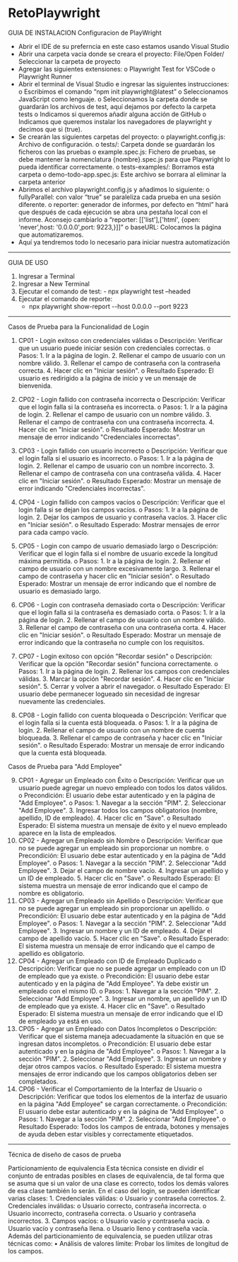 # RetoPlaywright

GUIA DE INSTALACION 
Configuracion de PlayWright
-	Abrir el IDE de su preferncia en este caso estamos usando Visual Studio 
-	Abrir una carpeta vacia donde se creara el proyecto: File/Open Folder/ Seleccionar la carpeta de proyecto
-	Agregar las siguientes extensiones: 
       o	Playwright Test for VSCode
       o	Playwright Runner
-	Abrir el terminal de Visual Studio e ingresar las siguientes instrucciones:
       o	Escribimos el comando “npm init playwright@latest”
       o	Seleccionamos JavaScript como lenguaje.
       o	Seleccionamos la carpeta donde se guardarán los archivos de test, aquí dejamos por defecto la carpeta tests
       o	Indicamos si queremos añadir alguna acción de GitHub 
       o	Indicamos que queremos instalar los navegadores de playwright y decimos que si (true).
-	Se crearán las siguientes carpetas del proyecto:
       o	playwright.config.js: Archivo de configuración.
       o	tests/: Carpeta donde se guardarán los ficheros con las pruebas
       o	example.spec.js: Fichero de pruebas, se debe mantener la nomenclatura {nombre}.spec.js para que Playwright lo pueda identificar correctamente.
       o	tests-examples/: Borramos esta carpeta
       o	demo-todo-app.spec.js:  Este archivo se borrara al eliminar la carpeta anterior
-	Abrimos el archivo playwright.config.js y añadimos lo siguiente: 
       o	fullyParallel: con valor “true” se paraleliza cada prueba en una sesión diferente.
       o	reporter: generador de informes, por defecto en “html” hará que después de cada ejecución se abra una pestaña local con el informe. Aconsejo cambiarlo a “reporter: [['list'],['html', {open: 'never',host: '0.0.0.0',port: 9223,}]]”
       o	baseURL: Colocamos la página que automatizaremos.
-	Aquí ya tendremos todo lo necesario para iniciar nuestra automatización

-----------------------------------------------------------------------------

GUIA DE USO 
1.   Ingresar a Terminal
2. Ingresar a New Terminal
3. Ejecutar el comando de test:
       -	npx playwright test –headed
4.	Ejecutar el comando de reporte:
       -	npx playwright show-report --host 0.0.0.0 --port 9223

------------------------------------------------------------------------------

Casos de Prueba para la Funcionalidad de Login
1. CP01 - Login exitoso con credenciales válidas
       o Descripción: Verificar que un usuario puede iniciar sesión con credenciales correctas.
       o Pasos:
              1. Ir a la página de login.
              2. Rellenar el campo de usuario con un nombre válido.
              3. Rellenar el campo de contraseña con la contraseña correcta.
              4. Hacer clic en "Iniciar sesión".
       o	Resultado Esperado: El usuario es redirigido a la página de inicio y ve un mensaje de bienvenida.

2. CP02 - Login fallido con contraseña incorrecta
       o Descripción: Verificar que el login falla si la contraseña es incorrecta.
       o Pasos:
              1. Ir a la página de login.
              2. Rellenar el campo de usuario con un nombre válido.
              3. Rellenar el campo de contraseña con una contraseña incorrecta.
              4. Hacer clic en "Iniciar sesión".
       o Resultado Esperado: Mostrar un mensaje de error indicando "Credenciales incorrectas".

3. CP03 - Login fallido con usuario incorrecto
       o	Descripción: Verificar que el login falla si el usuario es incorrecto.
       o	Pasos:
              1.	Ir a la página de login.
              2.	Rellenar el campo de usuario con un nombre incorrecto.
              3.	Rellenar el campo de contraseña con una contraseña válida.
              4.	Hacer clic en "Iniciar sesión".
       o	Resultado Esperado: Mostrar un mensaje de error indicando "Credenciales incorrectas".

4. CP04 - Login fallido con campos vacíos
       o	Descripción: Verificar que el login falla si se dejan los campos vacíos.
       o	Pasos:
              1.	Ir a la página de login.
              2.	Dejar los campos de usuario y contraseña vacíos.
              3.	Hacer clic en "Iniciar sesión".
       o	Resultado Esperado: Mostrar mensajes de error para cada campo vacío.

5. CP05 - Login con campo de usuario demasiado largo
       o	Descripción: Verificar que el login falla si el nombre de usuario excede la longitud máxima permitida.
       o	Pasos:
              1.	Ir a la página de login.
              2.	Rellenar el campo de usuario con un nombre excesivamente largo.
              3.	Rellenar el campo de contraseña y hacer clic en "Iniciar sesión".
       o	Resultado Esperado: Mostrar un mensaje de error indicando que el nombre de usuario es demasiado largo.

6. CP06 - Login con contraseña demasiado corta
       o	Descripción: Verificar que el login falla si la contraseña es demasiado corta.
       o	Pasos:
              1.	Ir a la página de login.
              2.	Rellenar el campo de usuario con un nombre válido.
              3.	Rellenar el campo de contraseña con una contraseña corta.
              4.	Hacer clic en "Iniciar sesión".
       o	Resultado Esperado: Mostrar un mensaje de error indicando que la contraseña no cumple con los requisitos.

7. CP07 - Login exitoso con opción "Recordar sesión"
       o	Descripción: Verificar que la opción "Recordar sesión" funciona correctamente.
       o	Pasos:
              1.	Ir a la página de login.
              2.	Rellenar los campos con credenciales válidas.
              3.	Marcar la opción "Recordar sesión".
              4.	Hacer clic en "Iniciar sesión".
              5.	Cerrar y volver a abrir el navegador.
       o	Resultado Esperado: El usuario debe permanecer logueado sin necesidad de ingresar nuevamente las credenciales.

8. CP08 - Login fallido con cuenta bloqueada
       o	Descripción: Verificar que el login falla si la cuenta está bloqueada.
       o	Pasos:
              1.	Ir a la página de login.
              2.	Rellenar el campo de usuario con un nombre de cuenta bloqueada.
              3.	Rellenar el campo de contraseña y hacer clic en "Iniciar sesión".
       o	Resultado Esperado: Mostrar un mensaje de error indicando que la cuenta está bloqueada.

Casos de Prueba para "Add Employee"

9. CP01 - Agregar un Empleado con Éxito
       o	Descripción: Verificar que un usuario puede agregar un nuevo empleado con     todos los datos válidos.
       o	Precondición: El usuario debe estar autenticado y en la página de "Add Employee".
       o	Pasos:
              1.	Navegar a la sección "PIM".
              2.	Seleccionar "Add Employee".
              3.	Ingresar todos los campos obligatorios (nombre, apellido, ID de empleado).
              4.     Hacer clic en "Save".
       o	Resultado Esperado: El sistema muestra un mensaje de éxito y el nuevo empleado aparece en la lista de empleados.
10. CP02 - Agregar un Empleado sin Nombre
       o	Descripción: Verificar que no se puede agregar un empleado sin proporcionar un nombre.
       o	Precondición: El usuario debe estar autenticado y en la página de "Add Employee".
       o	Pasos:
              1.	Navegar a la sección "PIM".
              2.	Seleccionar "Add Employee".
              3.	Dejar el campo de nombre vacío.
              4.     Ingresar un apellido y un ID de empleado.
              5.     Hacer clic en "Save".
       o	Resultado Esperado: El sistema muestra un mensaje de error indicando que el campo de nombre es obligatorio.
11. CP03 - Agregar un Empleado sin Apellido
       o	Descripción: Verificar que no se puede agregar un empleado sin proporcionar un apellido.
       o	Precondición: El usuario debe estar autenticado y en la página de "Add Employee".
       o	Pasos:
              1.	Navegar a la sección "PIM".
              2.	Seleccionar "Add Employee".
              3.	Ingresar un nombre y un ID de empleado.
              4.     Dejar el campo de apellido vacío.
              5.     Hacer clic en "Save".
       o	Resultado Esperado: El sistema muestra un mensaje de error indicando que el campo de apellido es obligatorio.
12. CP04 - Agregar un Empleado con ID de Empleado Duplicado
       o	Descripción: Verificar que no se puede agregar un empleado con un ID de empleado que ya existe.
       o	Precondición: El usuario debe estar autenticado y en la página de "Add Employee". Ya debe existir un empleado con el mismo ID.
       o	Pasos:
              1.	Navegar a la sección "PIM".
              2.	Seleccionar "Add Employee".
              3.	Ingresar un nombre, un apellido y un ID de empleado que ya existe.
              4.     Hacer clic en "Save".
       o	Resultado Esperado: El sistema muestra un mensaje de error indicando que el ID de empleado ya está en uso.
13. CP05 - Agregar un Empleado con Datos Incompletos
       o	Descripción: Verificar que el sistema maneja adecuadamente la situación en que se ingresan datos incompletos.
       o	Precondición: El usuario debe estar autenticado y en la página de "Add Employee".
       o	Pasos:
              1.	Navegar a la sección "PIM".
              2.	Seleccionar "Add Employee".
              3.	Ingresar un nombre y dejar otros campos vacíos.
       o	Resultado Esperado: El sistema muestra mensajes de error indicando que los campos obligatorios deben ser completados.
14. CP06 - Verificar el Comportamiento de la Interfaz de Usuario
       o	Descripción: Verificar que todos los elementos de la interfaz de usuario en la página "Add Employee" se cargan correctamente.
       o	Precondición: El usuario debe estar autenticado y en la página de "Add Employee".
       o	Pasos:
              1.	Navegar a la sección "PIM".
              2.	Seleccionar "Add Employee".
       o	Resultado Esperado: Todos los campos de entrada, botones y mensajes de ayuda deben estar visibles y correctamente etiquetados.

--------------------------------------------------------------------------------------------

Técnica de diseño de casos de prueba

Particionamiento de equivalencia
Esta técnica consiste en dividir el conjunto de entradas posibles en clases de equivalencia, de tal forma que se asuma que si un valor de una clase es correcto, todos los demás valores de esa clase también lo serán. En el caso del login, se pueden identificar varias clases:
      1.	Credenciales válidas:
               o	Usuario y contraseña correctos.
      2.	Credenciales inválidas:
               o	Usuario correcto, contraseña incorrecta.
               o	Usuario incorrecto, contraseña correcta.
               o	Usuario y contraseña incorrectos.
      3.	Campos vacíos:
               o	Usuario vacío y contraseña vacía.
               o	Usuario vacío y contraseña llena.
               o	Usuario lleno y contraseña vacía.
Además del particionamiento de equivalencia, se pueden utilizar otras técnicas como:
•	Análisis de valores límite: Probar los límites de longitud de los campos.




